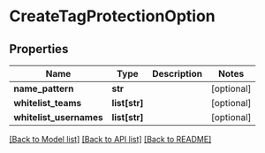 # CreateTagProtectionOption

## Properties
Name | Type | Description | Notes
------------ | ------------- | ------------- | -------------
**name_pattern** | **str** |  | [optional] 
**whitelist_teams** | **list[str]** |  | [optional] 
**whitelist_usernames** | **list[str]** |  | [optional] 

[[Back to Model list]](../README.md#documentation-for-models) [[Back to API list]](../README.md#documentation-for-api-endpoints) [[Back to README]](../README.md)


